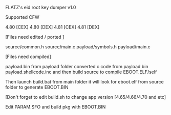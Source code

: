 FLATZ's eid root key dumper v1.0

Supported CFW

4.80 [CEX]
4.80 [DEX]
4.81 [CEX]
4.81 [DEX]


[Files need edited / ported ]

source/common.h 
source/main.c 
payload/symbols.h
payload/main.c

[Files need compiled]

payload.bin from payload folder
converted c code from payload.bin
payload.shellcode.inc 
and then build source to compile EBOOT.ELF/self

Then launch build.bat from main folder it will look for eboot.elf from source folder to generate EBOOT.BIN

[Don't forget to edit build.sh to change app version [4.65/4.66/4.70 and etc]
 
Edit PARAM.SFO and build pkg with EBOOT.BIN